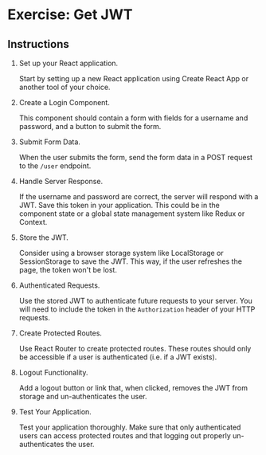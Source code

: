 # Exercise: Get JWT

## Instructions

1. Set up your React application.

    Start by setting up a new React application using Create React App or another tool of your choice.

2. Create a Login Component.

    This component should contain a form with fields for a username and password, and a button to submit the form.

3. Submit Form Data.

    When the user submits the form, send the form data in a POST request to the `/user` endpoint.

4. Handle Server Response.

    If the username and password are correct, the server will respond with a JWT. Save this token in your application. This could be in the component state or a global state management system like Redux or Context.

5. Store the JWT.

    Consider using a browser storage system like LocalStorage or SessionStorage to save the JWT. This way, if the user refreshes the page, the token won't be lost.

6. Authenticated Requests.

    Use the stored JWT to authenticate future requests to your server. You will need to include the token in the `Authorization` header of your HTTP requests.

7. Create Protected Routes.

    Use React Router to create protected routes. These routes should only be accessible if a user is authenticated (i.e. if a JWT exists).

8. Logout Functionality.

    Add a logout button or link that, when clicked, removes the JWT from storage and un-authenticates the user.

9. Test Your Application.

    Test your application thoroughly. Make sure that only authenticated users can access protected routes and that logging out properly un-authenticates the user.
